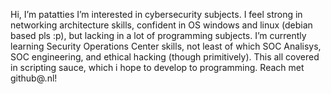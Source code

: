 Hi, I’m patatties
I’m interested in cybersecurity subjects. I feel strong in networking architecture skills, confident in OS windows and linux (debian based pls :p), but lacking in a lot of programming subjects.
I’m currently learning Security Operations Center skills, not least of which SOC Analisys, SOC engineering, and ethical hacking (though primitively). This all covered in scripting sauce, which i hope to develop to programming.
Reach met github@<my-username>.nl!
